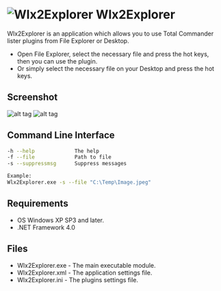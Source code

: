 ![Wlx2Explorer](https://user-images.githubusercontent.com/8102586/68294387-17f6b400-00a1-11ea-8222-49e7817d169b.png) Wlx2Explorer
=============

Wlx2Explorer is an application which allows you to use Total Commander lister plugins from File Explorer or Desktop.

* Open File Explorer, select the necessary file and press the hot keys, then you can use the plugin.
* Or simply select the necessary file on your Desktop and press the hot keys.

Screenshot
------------------

![alt tag](https://user-images.githubusercontent.com/8102586/101646453-9eba5500-3a48-11eb-9442-4ab87d7e3deb.gif)
![alt tag](https://user-images.githubusercontent.com/8102586/115141202-b7182d00-a043-11eb-88c0-1e0257337863.gif)

Command Line Interface
--------------------

```bash
-h --help             The help
-f --file             Path to file
-s --suppressmsg      Suppress messages

Example:
Wlx2Explorer.exe -s --file "C:\Temp\Image.jpeg"
```

Requirements
------------------

* OS Windows XP SP3 and later.
* .NET Framework 4.0

Files
------------------

* Wlx2Explorer.exe - The main executable module.
* Wlx2Explorer.xml - The application settings file.
* Wlx2Explorer.ini - The plugins settings file.